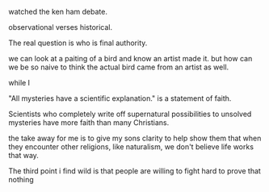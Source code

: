 watched the ken ham debate.

observational verses historical.

The real question is who is final authority.

we can look at a paiting of a bird and know an artist made it. but how can we be so naive  to think the actual bird came from an artist as well.

while I

"All mysteries have a scientific explanation." is a statement of faith.

Scientists who completely write off supernatural possibilities to unsolved mysteries have more faith than many Christians.

the take away for me is to give my sons clarity to help show them that when they encounter other religions, like naturalism, we don't believe life works that way.

The third point i find wild is that people are willing to fight hard to prove that nothing
